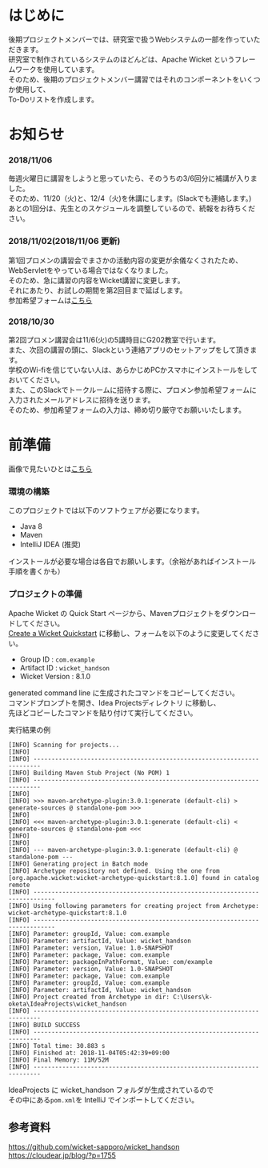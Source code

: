 # はじめに
後期プロジェクトメンバーでは、研究室で扱うWebシステムの一部を作っていただきます。<br>
研究室で制作されているシステムのほどんどは、Apache Wicket というフレームワークを使用しています。<br>
そのため、後期のプロジェクトメンバー講習ではそれのコンポーネントをいくつか使用して、<br>
To-Doリストを作成します。<br>

# お知らせ

### 2018/11/06
毎週火曜日に講習をしようと思っていたら、そのうちの3/6回分に補講が入りました。<br>
そのため、11/20（火)と、12/4（火)を休講にします。(Slackでも連絡します。)<br>
あとの1回分は、先生とのスケジュールを調整しているので、続報をお待ちください。

### 2018/11/02(2018/11/06 更新)
第1回プロメンの講習会でまさかの活動内容の変更が余儀なくされたため、<br>
WebServletをやっている場合ではなくなりました。<br>
そのため、急に講習の内容をWicket講習に変更します。<br>
それにあたり、お試しの期間を第2回目まで延ばします。<br>
参加希望フォームは[こちら](https://docs.google.com/forms/d/e/1FAIpQLSdMgzGvoDvXcGwg72v8p1sCaPHdCFpGv7xGUD0RTmHacENaxQ/viewform?usp=sf_link)

### 2018/10/30
第2回プロメン講習会は11/6(火)の5講時目にG202教室で行います。<br>
また、次回の講習の頭に、Slackという連絡アプリのセットアップをして頂きます。<br>
学校のWi-fiを信じていない人は、あらかじめPCかスマホにインストールをしておいてください。<br>
また、このSlackでトークルームに招待する際に、プロメン参加希望フォームに入力されたメールアドレスに招待を送ります。<br>
そのため、参加希望フォームの入力は、締め切り厳守でお願いいたします。

# 前準備
画像で見たいひとは[こちら](https://github.com/k-oketa/Prmn2018aw/PITCHME.md)

### 環境の構築
このプロジェクトでは以下のソフトウェアが必要になります。

- Java 8
- Maven
- IntelliJ IDEA (推奨)

インストールが必要な場合は各自でお願いします。（余裕があればインストール手順を書くかも）<br>

### プロジェクトの準備
Apache Wicket の Quick Start ページから、Mavenプロジェクトをダウンロードしてください。<br>
[Create a Wicket Quickstart](https://wicket.apache.org/start/quickstart.html) に移動し、フォームを以下のように変更してください。

- Group ID : `com.example`
- Artifact ID : `wicket_handson`
- Wicket Version : 8.1.0

generated command line に生成されたコマンドをコピーしてください。<br>
コマンドプロンプトを開き、Idea Projectsディレクトリ に移動し、<br>
先ほどコピーしたコマンドを貼り付けて実行してください。<br>

実行結果の例
```
[INFO] Scanning for projects...
[INFO]
[INFO] ------------------------------------------------------------------------
[INFO] Building Maven Stub Project (No POM) 1
[INFO] ------------------------------------------------------------------------
[INFO]
[INFO] >>> maven-archetype-plugin:3.0.1:generate (default-cli) > generate-sources @ standalone-pom >>>
[INFO]
[INFO] <<< maven-archetype-plugin:3.0.1:generate (default-cli) < generate-sources @ standalone-pom <<<
[INFO]
[INFO]
[INFO] --- maven-archetype-plugin:3.0.1:generate (default-cli) @ standalone-pom ---
[INFO] Generating project in Batch mode
[INFO] Archetype repository not defined. Using the one from [org.apache.wicket:wicket-archetype-quickstart:8.1.0] found in catalog remote
[INFO] ----------------------------------------------------------------------------
[INFO] Using following parameters for creating project from Archetype: wicket-archetype-quickstart:8.1.0
[INFO] ----------------------------------------------------------------------------
[INFO] Parameter: groupId, Value: com.example
[INFO] Parameter: artifactId, Value: wicket_handson
[INFO] Parameter: version, Value: 1.0-SNAPSHOT
[INFO] Parameter: package, Value: com.example
[INFO] Parameter: packageInPathFormat, Value: com/example
[INFO] Parameter: version, Value: 1.0-SNAPSHOT
[INFO] Parameter: package, Value: com.example
[INFO] Parameter: groupId, Value: com.example
[INFO] Parameter: artifactId, Value: wicket_handson
[INFO] Project created from Archetype in dir: C:\Users\k-oketa\IdeaProjects\wicket_handson
[INFO] ------------------------------------------------------------------------
[INFO] BUILD SUCCESS
[INFO] ------------------------------------------------------------------------
[INFO] Total time: 30.883 s
[INFO] Finished at: 2018-11-04T05:42:39+09:00
[INFO] Final Memory: 11M/52M
[INFO] ------------------------------------------------------------------------
```
IdeaProjects に wicket_handson フォルダが生成されているので<br>
その中にある`pom.xml`を IntelliJ でインポートしてください。<br>

## 参考資料
https://github.com/wicket-sapporo/wicket_handson <br>
https://cloudear.jp/blog/?p=1755 <br>
